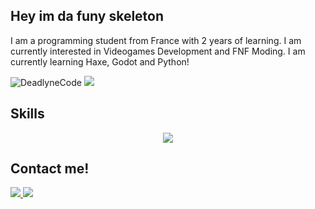 ## Hey im da funy skeleton
I am a programming student from France with 2 years of learning. I am currently interested in Videogames Development and FNF Moding. I am currently learning Haxe, Godot and Python! 

<p align="left"> 
 <img src="https://img.shields.io/github/followers/DeadlyneCode?color=2396ED&label=Followers" alt="DeadlyneCode" />  
 <img src="https://img.shields.io/github/stars/DeadlyneCode?style=flat&color=2396ED" />  
</p>

## Skills 

<p align="center">
  <a href="https://skillicons.dev">
    <img src="https://skillicons.dev/icons?i=discord,github,godot,haxe,haxeflixel,py" />
  </a>
</p>

## Contact me! 

<p > 
 <a href="https://twitter.com/DeadlyneUwU">
    <img src="https://skillicons.dev/icons?i=twitter" />
  </a>
 
  <a href="https://discord.gg/xt6qGDNxyC">
   <img src="https://skillicons.dev/icons?i=discord" />
  </a> 
</p>
